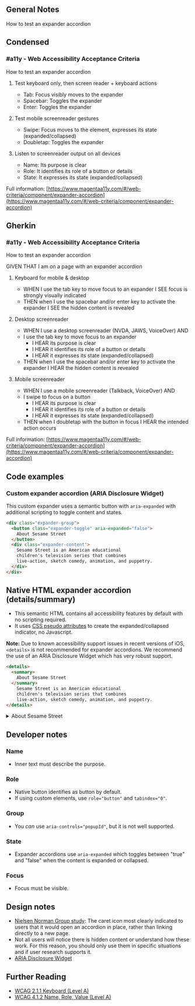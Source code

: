 ## General Notes

How to test an expander accordion

## Condensed

### #a11y - Web Accessibility Acceptance Criteria

How to test an expander accordion

1. Test keyboard only, then screen reader + keyboard actions

   - Tab: Focus visibly moves to the expander
   - Spacebar: Toggles the expander
   - Enter: Toggles the expander

2. Test mobile screenreader gestures

   - Swipe: Focus moves to the element, expresses its state (expanded/collapsed)
   - Doubletap: Toggles the expander

3. Listen to screenreader output on all devices

   - Name: Its purpose is clear
   - Role: It identifies its role of a button or details
   - State: It expresses its state (expanded/collapsed)

Full information: [https://www.magentaa11y.com/#/web-criteria/component/expander-accordion](https://www.magentaa11y.com/#/web-criteria/component/expander-accordion)

## Gherkin

### #a11y - Web Accessibility Acceptance Criteria

How to test an expander accordion

GIVEN THAT I am on a page with an expander accordion

1. Keyboard for mobile & desktop

   - WHEN I use the tab key to move focus to an expander I SEE focus is strongly visually indicated
   - THEN when I use the spacebar and/or enter key to activate the expander I SEE the hidden content is revealed

2. Desktop screenreader

   - WHEN I use a desktop screenreader (NVDA, JAWS, VoiceOver) AND 
   - I use the tab key to move focus to an expander
      - I HEAR its purpose is clear
      - I HEAR it identifies its role of a button or details
      - I HEAR it expresses its state (expanded/collapsed)
   - THEN when I use the spacebar and/or enter key to activate the expander I HEAR the hidden content is revealed

3. Mobile screenreader

   - WHEN I use a mobile screenreader (Talkback, VoiceOver) AND
   - I swipe to focus on a button
      - I HEAR its purpose is clear
      - I HEAR it identifies its role of a button or details
      - I HEAR it expresses its state (expanded/collapsed)
   - THEN when I doubletap with the button in focus I HEAR the intended action occurs

Full information: [https://www.magentaa11y.com/#/web-criteria/component/expander-accordion](https://www.magentaa11y.com/#/web-criteria/component/expander-accordion)

## Code examples

### Custom expander accordion (ARIA Disclosure Widget)
This custom expander uses a semantic button with `aria-expanded` with additional scripting to toggle content and states.

```html
<div class="expander-group">
  <button class="expander-toggle" aria-expanded="false">
    About Sesame Street
  </button>
  <div class="expander-content">
    Sesame Street is an American educational 
    children's television series that combines 
    live-action, sketch comedy, animation, and puppetry.
  </div>
</div>
```

<!-- TODO: This example needs more styles support

<example>
<div class="expander-group">
  <button class="expander-toggle" aria-expanded="false">
    About Sesame Street
  </button>
  <div class="expander-content">
    Sesame Street is an American educational 
    children's television series that combines 
    live-action, sketch comedy, animation, and puppetry.
  </div>
</div>
</example> -->

## Native HTML expander accordion (details/summary)
   - This semantic HTML contains all accessibility features by default with no scripting required.
   - It uses [CSS pseudo attributes](https://github.com/tmobile/magentaA11y/blob/main/_sass/modules/_details-summary.scss) to create the expanded/collapsed indicator, no Javascript.

**Note:** Due to known accessibility support issues in recent versions of iOS, `<details>` is not recommended for expander accordions. We recommend the use of an ARIA Disclosure Widget which has very robust support.

```html
<details>
  <summary>
    About Sesame Street
  </summary>
    Sesame Street is an American educational 
    children's television series that combines 
    live-action, sketch comedy, animation, and puppetry.
</details>
```

<example>
<details>
  <summary>
    About Sesame Street
  </summary>
    Sesame Street is an American educational 
    children's television series that combines 
    live-action, sketch comedy, animation, and puppetry.
</details>
</example>

## Developer notes

### Name
   - Inner text must describe the purpose.

### Role
   - Native button identifies as button by default.
   - If using custom elements, use `role="button"` and `tabindex="0"`.

### Group
   - You *can* use `aria-controls="popupId"`, but it is not well supported.

### State
   - Expander accordions use `aria-expanded` which toggles between "true" and "false" when the content is expanded or collapsed.

### Focus
   - Focus must be visible.

## Design notes

   - [Nielsen Norman Group study](https://www.nngroup.com/articles/accordion-icons/): The caret icon most clearly indicated to users that it would open an accordion in place, rather than linking directly to a new page.
   - Not all users will notice there is hidden content or understand how these work. For this reason, you should only use them in specific situations and if user research supports it.
   - [ARIA Disclosure Widget](https://www.w3.org/WAI/ARIA/apg/patterns/disclosure/)

## Further Reading
   - [WCAG 2.1.1 Keyboard (Level A)](https://www.w3.org/WAI/WCAG22/Understanding/keyboard)
   - [WCAG 4.1.2 Name, Role, Value (Level A)](https://www.w3.org/WAI/WCAG22/Understanding/name-role-value)

